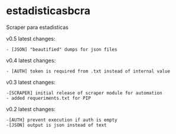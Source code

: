 # estadisticasbcra
Scraper para estadisticas

v0.5 latest changes:

	- [JSON] "beautified" dumps for json files

v0.4 latest changes:

	- [AUTH] token is required from .txt instead of internal value

v0.3 latest changes:

	-[SCRAPER] initial release of scraper module for automation
	- added requeriments.txt for PIP

v0.2 latest changes:

	-[AUTH] prevent execution if auth is empty
	-[JSON] output is json instead of text